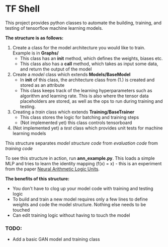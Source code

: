# TF Shell

This project provides python classes to automate the building, training, and testing of tensorflow machine learning models.

**The structure is as follows:**
1. Create a class for the model architecture you would like to train. Example is in **Graphs/**
    - This class has an **__init__** method, which defines the weights, biases etc.
    - This class also has a **__call__** method, which takes as input some data, and return the output of the model
2. Create a *model* class which extends **Models/BaseModel**
    - In **__init__** of this class, the architecture class from (1.) is created and stored as an attribute
    - This class keeps track of the learning hyperparameters such as algorithm and learning rate. This is also where the tensor data placeholders are stored, as well as the ops to run during training and testing.
3. Creating a *train* class which extends **Training/BaseTrainer**
    - This class stores the logic for batching and training steps
    - (Not implemented yet) this class controls tensorboard
4. (Not implemented yet) a *test* class which provides unit tests for machine learning models

This structure separates *model structure code* from *evaluation code* from *training code*

To see this structure in action, run **ann_example.py**. This loads a simple MLP and tries to learn the identity mapping (f(x) = x) - this is an experiment from the paper [Neural Arithmetic Logic Units](https://arxiv.org/pdf/1808.00508.pdf).

**The benefits of this structure:**
* You don't have to clog up your model code with training and testing logic
* To build and train a new model requires only a few lines to define weights and code the model structure. Nothing else needs to be touched
* Can edit training logic without having to touch the model


### TODO:
* Add a basic GAN model and training class
